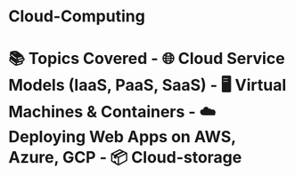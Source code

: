 # Cloud-Computing
# 📚 Topics Covered - 🌐 Cloud Service Models (IaaS, PaaS, SaaS) - 🖥️ Virtual Machines &amp; Containers - ☁️ Deploying Web Apps on AWS, Azure, GCP - 📦 Cloud-storage
